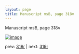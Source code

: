 ```yaml
---
layout: page
title: Manuscript msB, page 318v
---
```


Manuscript msB, page 318v

[![image](http://www.homermultitext.org/iipsrv?OBJ=IIP,1.0&FIF=/project/homer/pyramidal/deepzoom/hmt/vbbifolio/pending/vb_318v_319r.tif&WID=100&CVT=JPEG)](http://www.homermultitext.org/ict2/?urn=urn:cite2:hmt:vbbifolio.pending:vb_318v_319r)

prev:  [318r](../318r) | next:  [319r](../319r)


